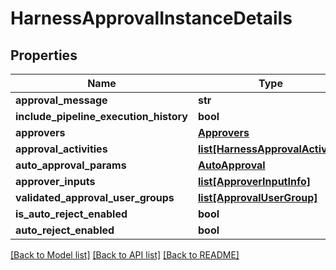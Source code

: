 # HarnessApprovalInstanceDetails

## Properties
Name | Type | Description | Notes
------------ | ------------- | ------------- | -------------
**approval_message** | **str** |  | 
**include_pipeline_execution_history** | **bool** |  | [optional] 
**approvers** | [**Approvers**](Approvers.md) |  | 
**approval_activities** | [**list[HarnessApprovalActivity]**](HarnessApprovalActivity.md) |  | [optional] 
**auto_approval_params** | [**AutoApproval**](AutoApproval.md) |  | [optional] 
**approver_inputs** | [**list[ApproverInputInfo]**](ApproverInputInfo.md) |  | [optional] 
**validated_approval_user_groups** | [**list[ApprovalUserGroup]**](ApprovalUserGroup.md) |  | [optional] 
**is_auto_reject_enabled** | **bool** |  | [optional] 
**auto_reject_enabled** | **bool** |  | [optional] 

[[Back to Model list]](../README.md#documentation-for-models) [[Back to API list]](../README.md#documentation-for-api-endpoints) [[Back to README]](../README.md)

